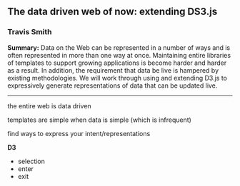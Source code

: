 ## The data driven web of now: extending DS3.js

### Travis Smith

__Summary:__
Data on the Web can be represented in a number of ways and is often represented in more than one way at once. Maintaining entire libraries of templates to support growing applications is become harder and harder as a result. In addition, the requirement that data be live is hampered by existing methodologies. We will work through using and extending D3.js to expressively generate representations of data that can be updated live.

---

the entire web is data driven

templates are simple when data is simple (which is infrequent)

find ways to express your intent/representations

__D3__

* selection
* enter
* exit


